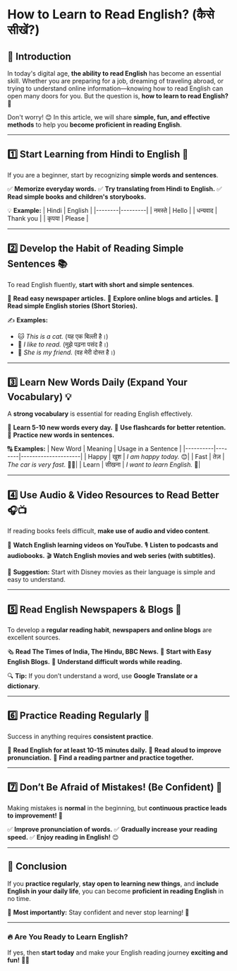 # How to Learn to Read English? (कैसे सीखें?)

## 📖 Introduction
In today's digital age, **the ability to read English** has become an essential skill. Whether you are preparing for a job, dreaming of traveling abroad, or trying to understand online information—knowing how to read English can open many doors for you. But the question is, **how to learn to read English?** 🤔

Don't worry! 😊 In this article, we will share **simple, fun, and effective methods** to help you **become proficient in reading English**.

---

## 1️⃣ Start Learning from Hindi to English 📝
If you are a beginner, start by recognizing **simple words and sentences**.

✅ **Memorize everyday words.**
✅ **Try translating from Hindi to English.**
✅ **Read simple books and children's storybooks.**

💡 **Example:**
| Hindi | English |
|--------|---------|
| नमस्ते | Hello |
| धन्यवाद | Thank you |
| कृपया | Please |

---

## 2️⃣ Develop the Habit of Reading Simple Sentences 📚
To read English fluently, **start with short and simple sentences**.

🔹 **Read easy newspaper articles.**
🔹 **Explore online blogs and articles.**
🔹 **Read simple English stories (Short Stories).**

✍️ **Examples:**
- 🐱 *This is a cat.* (यह एक बिल्ली है।)
- 📖 *I like to read.* (मुझे पढ़ना पसंद है।)
- 👭 *She is my friend.* (वह मेरी दोस्त है।)

---

## 3️⃣ Learn New Words Daily (Expand Your Vocabulary) 💡
A **strong vocabulary** is essential for reading English effectively.

🎯 **Learn 5-10 new words every day.**
🎯 **Use flashcards for better retention.**
🎯 **Practice new words in sentences.**

🔠 **Examples:**
| New Word | Meaning | Usage in a Sentence |
|----------|--------|---------------------|
| Happy | खुश | *I am happy today.* 😊|
| Fast | तेज़ | *The car is very fast.* 🚗💨|
| Learn | सीखना | *I want to learn English.* 📖|

---

## 4️⃣ Use Audio & Video Resources to Read Better 🎧📺
If reading books feels difficult, **make use of audio and video content**.

🎥 **Watch English learning videos on YouTube.**
🎙️ **Listen to podcasts and audiobooks.**
🎬 **Watch English movies and web series (with subtitles).**

📌 **Suggestion:** Start with Disney movies as their language is simple and easy to understand.

---

## 5️⃣ Read English Newspapers & Blogs 📰
To develop a **regular reading habit**, **newspapers and online blogs** are excellent sources.

🗞️ **Read The Times of India, The Hindu, BBC News.**
📝 **Start with Easy English Blogs.**
🧐 **Understand difficult words while reading.**

🔍 **Tip:** If you don’t understand a word, use **Google Translate or a dictionary**.

---

## 6️⃣ Practice Reading Regularly 🔄
Success in anything requires **consistent practice**.

📆 **Read English for at least 10-15 minutes daily.**
📢 **Read aloud to improve pronunciation.**
👬 **Find a reading partner and practice together.**

---

## 7️⃣ Don’t Be Afraid of Mistakes! (Be Confident) 💪
Making mistakes is **normal** in the beginning, but **continuous practice leads to improvement!** 🚀

✅ **Improve pronunciation of words.**
✅ **Gradually increase your reading speed.**
✅ **Enjoy reading in English!** 😊

---

## 🎯 Conclusion
If you **practice regularly**, **stay open to learning new things**, and **include English in your daily life**, you can become **proficient in reading English** in no time.

🚀 **Most importantly:** Stay confident and never stop learning! 🎯

---

### 🔥 Are You Ready to Learn English?
If yes, then **start today** and make your English reading journey **exciting and fun!** 🎉😊
